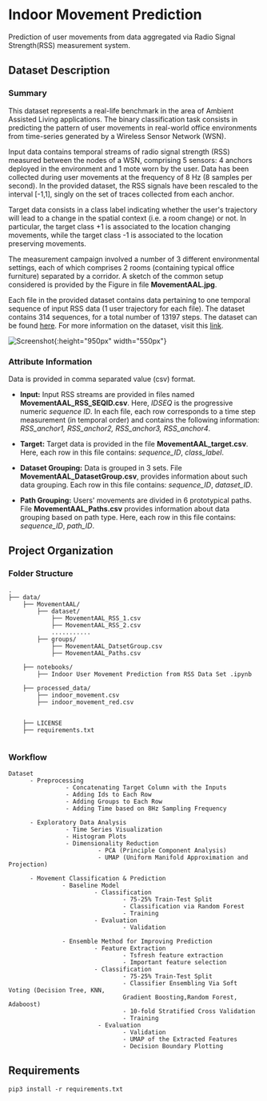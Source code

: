 # Indoor Movement Prediction

Prediction of user movements from data aggregated via Radio Signal Strength(RSS) measurement system.

## Dataset Description
### Summary
This dataset represents a real-life benchmark in the area of Ambient Assisted Living applications. The binary classification task consists in predicting the pattern of user movements in real-world office environments from time-series generated by a Wireless Sensor Network (WSN). 

Input data contains temporal streams of radio signal strength (RSS) measured between the nodes of a WSN, comprising 5 sensors: 4 anchors deployed in the environment and 1 mote worn by the user. Data has been collected during user movements at the frequency of 8 Hz (8 samples per second). In the provided dataset, the RSS signals have been rescaled to the interval [-1,1], singly on the set of traces collected from each anchor.

Target data consists in a class label indicating whether the user's trajectory will lead to a change in the spatial context (i.e. a room change) or not. In particular, the target class +1 is associated to the location changing movements, while the target class -1 is associated to the location preserving movements.

The measurement campaign involved a number of 3 different environmental settings, each of which comprises 2 rooms (containing typical office furniture) separated by a corridor. A sketch of the common setup considered is provided by the Figure in file **MovementAAL.jpg**.

Each file in the provided dataset contains data pertaining to one temporal sequence of input RSS data (1 user trajectory for each file). The dataset contains 314 sequences, for a total number of 13197 steps. The dataset can be found [here](https://archive.ics.uci.edu/ml/datasets/Indoor+User+Movement+Prediction+from+RSS+data). For more information on the dataset, visit this [link](http://wnlab.isti.cnr.it/paolo/index.php/dataset/6rooms). 

![Screenshot](https://github.com/rednafi/indoor-movement-prediction/blob/master/processed_data/RSS%20Output%20.png){:height="950px" width="550px"}

### Attribute Information
Data is provided in comma separated value (csv) format. 

* **Input:** Input RSS streams are provided in files named **MovementAAL_RSS_SEQID.csv**. Here, *IDSEQ* is the progressive numeric *sequence ID*. In each file, each row corresponds to a time step measurement (in temporal order) and contains the following information:
*RSS_anchor1, RSS_anchor2, RSS_anchor3, RSS_anchor4*.

* **Target:** Target data is provided in the file **MovementAAL_target.csv**. Here, each row in this file contains:
*sequence_ID*, *class_label*.

* **Dataset Grouping:** Data is grouped in 3 sets. File **MovementAAL_DatasetGroup.csv**, provides information about such data grouping. Each row in this file contains: 
*sequence_ID*, *dataset_ID*.

* **Path Grouping:** Users' movements are divided in 6 prototypical paths. File **MovementAAL_Paths.csv** provides information about data grouping based on path type. Here, each row in this file contains:
*sequence_ID*, *path_ID*.

## Project Organization 

### Folder Structure
```
.
├── data/
    ├── MovementAAL/
        ├── dataset/
            ├── MovementAAL_RSS_1.csv
            ├── MovementAAL_RSS_2.csv
            ...........
        ├── groups/
            ├── MovementAAL_DatsetGroup.csv
            ├── MovementAAL_Paths.csv
            
    ├── notebooks/
        ├── Indoor User Movement Prediction from RSS Data Set .ipynb
 
    ├── processed_data/
        ├── indoor_movement.csv
        ├── indoor_movement_red.csv
        
        
    ├── LICENSE
    ├── requirements.txt
         
 ```

### Workflow
```
Dataset
      - Preprocessing
                - Concatenating Target Column with the Inputs
                - Adding Ids to Each Row
                - Adding Groups to Each Row
                - Adding Time based on 8Hz Sampling Frequency
                    
      - Exploratory Data Analysis
                - Time Series Visualization
                - Histogram Plots
                - Dimensionality Reduction 
                         - PCA (Principle Component Analysis)
                         - UMAP (Uniform Manifold Approximation and Projection)
                                                         
      - Movement Classification & Prediction
               - Baseline Model
                        - Classification
                                - 75-25% Train-Test Split
                                - Classification via Random Forest
                                - Training
                        - Evaluation
                                - Validation
                        
               - Ensemble Method for Improving Prediction
                        - Feature Extraction
                                - Tsfresh feature extraction
                                - Important feature selection
                        - Classification 
                                - 75-25% Train-Test Split
                                - Classifier Ensembling Via Soft Voting (Decision Tree, KNN,
                                Gradient Boosting,Random Forest, Adaboost) 
                                - 10-fold Stratified Cross Validation
                                - Training
                         - Evaluation
                                - Validation 
                                - UMAP of the Extracted Features
                                - Decision Boundary Plotting
 ```

## Requirements

```
pip3 install -r requirements.txt
```
